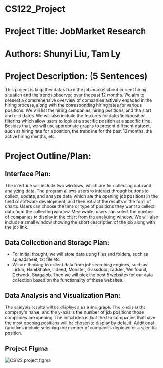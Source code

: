 # CS122_Project

# Project Title: JobMarket Research

# Authors: Shunyi Liu, Tam Ly

# Project Description: (5 Sentences) 
This project is to gather datas from the job market about current hiring situation and the trends observed over the past 12 months. We aim to present a comprehensive overview of companies actively engaged in the hiring process, along with the corresponding hiring rates for various positions. We will list the hiring companies, hiring positions, and the start and end dates. We will also include the features for date/field/position filtering which allow users to look at a specific position at a specific time. Besides that, we will use appropriate graphs to present different dataset, such as hiring rate for a position, the trendline for the past 12 months, the active hiring months, etc.

# Project Outline/Plan:
## Interface Plan:
The interface will include two windows, which are for collecting data and analyzing data. The program allows users to interact through buttons to collect, update, and analyze data, which are the opening job positions in the field of software development, and then extract the results in the form of charts. Users can choose the time or type of positions they want to collect data from the collecting window. Meanwhile, users can select the number of companies to display in the chart from the analyzing window. We will also include a small window showing the short description of the job along with the job link. 

## Data Collection and Storage Plan:
- For initial thought, we will store data using files and folders, such as spreadsheet, txt file etc
- We are thinking to collect data from job searching engines, such as LinkIn, HandShake, Indeed, Monster, Glassdoor, Ladder, Wellfound, Getwork, Snagajob. Then we will pick the best 5 websites for our data collection based on the functionality of these websites. 

## Data Analysis and Visualization Plan:
The analysis results will be displayed as a line graph. The x-axis is the company's name, and the y-axis is the number of job positions those companies are opening. The initial idea is that the ten companies that have the most opening positions will be chosen to display by default. Additional functions include selecting the number of companies depicted or a specific position.

## Project Figma
![CS122 project figma](https://github.com/Shunyi16/cs122_project/assets/89228953/6239c898-8e24-496b-a7c6-1d8f0ff1b9e7)


